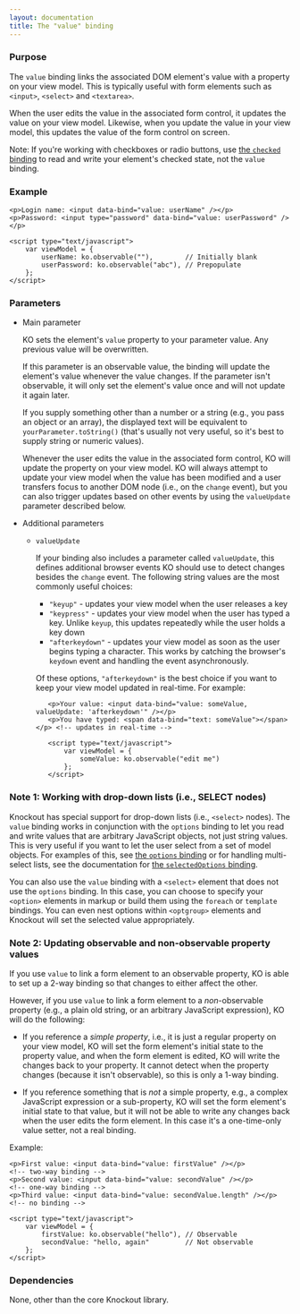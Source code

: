 ```yaml
---
layout: documentation
title: The "value" binding
---
```


### Purpose
The `value` binding links the associated DOM element's value with a property on your view model. This is typically useful with form elements such as `<input>`, `<select>` and `<textarea>`. 
	
When the user edits the value in the associated form control, it updates the value on your view model. Likewise, when you update the value in your view model, this updates the value of the form control on screen.

Note: If you're working with checkboxes or radio buttons, use [the `checked` binding](checked-binding.html) to read and write your element's checked state, not the `value` binding.

### Example
    <p>Login name: <input data-bind="value: userName" /></p>
    <p>Password: <input type="password" data-bind="value: userPassword" /></p>
    
    <script type="text/javascript">
	    var viewModel = {
			userName: ko.observable(""),        // Initially blank
			userPassword: ko.observable("abc"), // Prepopulate
	    };
    </script>

### Parameters

 * Main parameter
   
   KO sets the element's `value` property to your parameter value. Any previous value will be overwritten.
   
   If this parameter is an observable value, the binding will update the element's value whenever the value changes. If the parameter isn't observable, it will only set the element's value once and will not update it again later.   
   
   If you supply something other than a number or a string (e.g., you pass an object or an array), the displayed text will be equivalent to `yourParameter.toString()` (that's usually not very useful, so it's best to supply string or numeric values).
   
   Whenever the user edits the value in the associated form control, KO will update the property on your view model. KO will always attempt to update your view model when the value has been modified and a user transfers focus to another DOM node (i.e., on the `change` event), but you can also trigger updates based on other events by using the `valueUpdate` parameter described below.
   
 * Additional parameters 

   * `valueUpdate`
   
   	 If your binding also includes a parameter called `valueUpdate`, this defines additional browser events KO should use to detect changes besides the `change` event. The following string values are the most commonly useful choices:

   	 * `"keyup"` - updates your view model when the user releases a key
   	 * `"keypress"` - updates your view model when the user has typed a key. Unlike `keyup`, this updates repeatedly while the user holds a key down
   	 * `"afterkeydown"` - updates your view model as soon as the user begins typing a character. This works by catching the browser's `keydown` event and handling the event asynchronously.
   	 
   	 Of these options, `"afterkeydown"` is the best choice if you want to keep your view model updated in real-time. For example:
            
            <p>Your value: <input data-bind="value: someValue, valueUpdate: 'afterkeydown'" /></p>
            <p>You have typed: <span data-bind="text: someValue"></span></p> <!-- updates in real-time -->
            
            <script type="text/javascript">
                var viewModel = {
                    someValue: ko.observable("edit me")
                };
            </script>   

### Note 1: Working with drop-down lists (i.e., SELECT nodes)

Knockout has special support for drop-down lists (i.e., `<select>` nodes). The `value` binding works in conjunction with the `options` binding to let you read and write values that are arbitrary JavaScript objects, not just string values. This is very useful if you want to let the user select from a set of model objects. For examples of this, see [the `options` binding](options-binding.html) or for handling multi-select lists, see the documentation for [the `selectedOptions` binding](selectedOptions-binding.html).

You can also use the `value` binding with a `<select>` element that does not use the `options` binding. In this case, you can choose to specify your `<option>` elements in markup or build them using the `foreach` or `template` bindings. You can even nest options within `<optgroup>` elements and Knockout will set the selected value appropriately.

### Note 2: Updating observable and non-observable property values

If you use `value` to link a form element to an observable property, KO is able to set up a 2-way binding so that changes to either affect the other.

However, if you use `value` to link a form element to a *non*-observable property (e.g., a plain old string, or an arbitrary JavaScript expression), KO will do the following:

 * If you reference a *simple property*, i.e., it is just a regular property on your view model, KO will set the form element's initial state to the property value, and when the form element is edited, KO will write the changes back to your property. It cannot detect when the property changes (because it isn't observable), so this is only a 1-way binding.
   
 * If you reference something that is *not* a simple property, e.g., a complex JavaScript expression or a sub-property, KO will set the form element's initial state to that value, but it will not be able to write any changes back when the user edits the form element. In this case it's a one-time-only value setter, not a real binding.

Example:

    <p>First value: <input data-bind="value: firstValue" /></p>          <!-- two-way binding -->
    <p>Second value: <input data-bind="value: secondValue" /></p>        <!-- one-way binding -->
    <p>Third value: <input data-bind="value: secondValue.length" /></p>  <!-- no binding -->
    
    <script type="text/javascript">
	    var viewModel = {
			firstValue: ko.observable("hello"), // Observable
			secondValue: "hello, again"         // Not observable
	    };
    </script>

### Dependencies

None, other than the core Knockout library.
